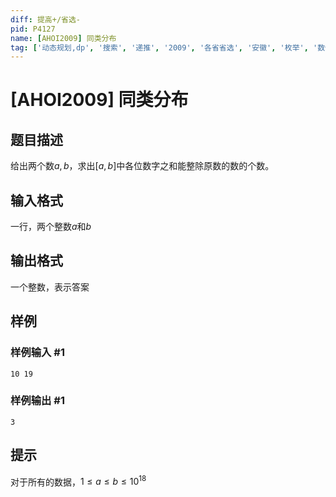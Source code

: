 ```yaml
---
diff: 提高+/省选-
pid: P4127
name: [AHOI2009] 同类分布
tag: ['动态规划,dp', '搜索', '递推', '2009', '各省省选', '安徽', '枚举', '数位 dp']
---
```

# [AHOI2009] 同类分布
## 题目描述

给出两个数$a,b$，求出$[a,b]$中各位数字之和能整除原数的数的个数。

## 输入格式

一行，两个整数$a$和$b$

## 输出格式

一个整数，表示答案

## 样例

### 样例输入 #1
```
10 19
```
### 样例输出 #1
```
3
```
## 提示

对于所有的数据，$1 ≤ a ≤ b ≤ 10^{18}$

